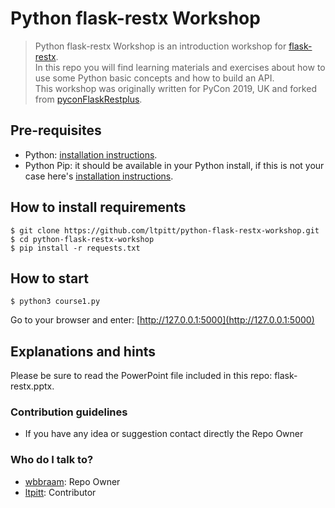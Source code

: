 # Python flask-restx Workshop
> Python flask-restx Workshop is an introduction workshop for [flask-restx](https://github.com/python-restx/flask-restx).  
> In this repo you will find learning materials and exercises about how to use some Python basic concepts and how to build an API.  
> This workshop was originally written for PyCon 2019, UK and forked from [pyconFlaskRestplus](https://github.com/wbbraam/pyconFlaskRestplus).

## Pre-requisites
* Python: [installation instructions](https://www.python.org/downloads/).
* Python Pip: it should be available in your Python install, if this is not your case here's [installation instructions](https://pip.pypa.io/en/stable/installing/).  

## How to install requirements

    $ git clone https://github.com/ltpitt/python-flask-restx-workshop.git
    $ cd python-flask-restx-workshop
    $ pip install -r requests.txt

## How to start

    $ python3 course1.py

Go to your browser and enter: [http://127.0.0.1:5000](http://127.0.0.1:5000)

## Explanations and hints

Please be sure to read the PowerPoint file included in this repo: flask-restx.pptx.

### Contribution guidelines ###

* If you have any idea or suggestion contact directly the Repo Owner

### Who do I talk to? ###

* [wbbraam](https://github.com/wbbraam): Repo Owner
* [ltpitt](https://github.com/ltpitt): Contributor


